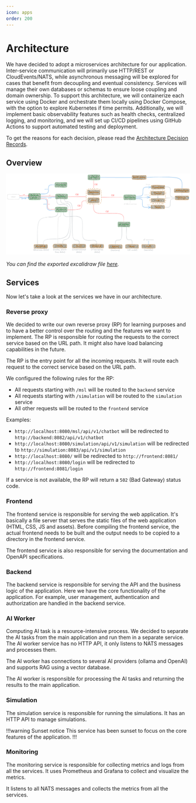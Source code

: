 ```yaml
---
icon: apps
order: 200
---
```


# Architecture

We have decided to adopt a microservices architecture for our application. 
Inter-service communication will primarily use HTTP/REST or CloudEvents/NATS, while asynchronous messaging will be explored for cases that benefit from decoupling and eventual consistency. 
Services will manage their own databases or schemas to ensure loose coupling and domain ownership. 
To support this architecture, we will containerize each service using Docker and orchestrate them locally using Docker Compose, with the option to explore Kubernetes if time permits. 
Additionally, we will implement basic observability features such as health checks, centralized logging, and monitoring, and we will set up CI/CD pipelines using GitHub Actions to support automated testing and deployment.

To get the reasons for each decision, please read the [Architecture Decision Records](adr/adr.md).

## Overview

![Architecture Overview](static/architecture_overview.png)

*You can find the exported excalidraw file [here](static/architecture.excalidraw).*

## Services

Now let's take a look at the services we have in our architecture.

### Reverse proxy

We decided to write our own reverse proxy (RP) for learning purposes and to have a better control over the routing and the features we want to implement.
The RP is responsible for routing the requests to the correct service based on the URL path. It might also have load balancing capabilities in the future.

The RP is the entry point for all the incoming requests. It will route each request to the correct service based on the URL path.

We configured the following rules for the RP:

- All requests starting with `/msl` will be routed to the `backend` service
- All requests starting with `/simulation` will be routed to the `simulation` service
- All other requests will be routed to the `frontend` service

Examples:

- `http://localhost:8080/msl/api/v1/chatbot` will be redirected to `http://backend:8082/api/v1/chatbot`
- `http://localhost:8080/simulation/api/v1/simulation` will be redirected to `http://simulation:8083/api/v1/simulation`
- `http://localhost:8080/` will be redirected to `http://frontend:8081/`
- `http://localhost:8080/login` will be redirected to `http://frontend:8081/login`

If a service is not available, the RP will return a `502` (Bad Gateway) status code.

### Frontend

The frontend service is responsible for serving the web application. It's basically a file server that serves the static files of the web application (HTML, CSS, JS and assets). 
Before compiling the frontend service, the actual frontend needs to be built and the output needs to be copied to a directory in the frontend service.

The frontend service is also responsible for serving the documentation and OpenAPI specifications.

### Backend

The backend service is responsible for serving the API and the business logic of the application. Here we have the core functionality of the application.
For example, user management, authentication and authorization are handled in the backend service.

### AI Worker

Computing AI task is a resource-intensive process. We decided to separate the AI tasks from the main application and run them in a separate service. 
The AI worker service has no HTTP API, it only listens to NATS messages and processes them.

The AI worker has connections to several AI providers (ollama and OpenAI) and supports RAG using a vector database.

The AI worker is responsible for processing the AI tasks and returning the results to the main application.

### Simulation

The simulation service is responsible for running the simulations. It has an HTTP API to manage simulations.
 
!!!warning Sunset notice
This service has been sunset to focus on the core features of the application.
!!!

### Monitoring

The monitoring service is responsible for collecting metrics and logs from all the services. It uses Prometheus and Grafana to collect and visualize the metrics.

It listens to all NATS messages and collects the metrics from all the services.